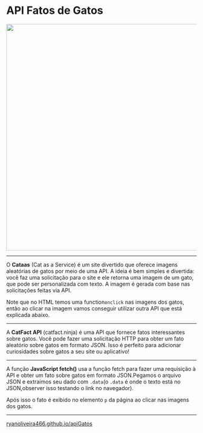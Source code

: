 # API Fatos de Gatos

<img src="https://catnets.com.au/cdn/shop/articles/Domestic-Shorthair.jpg?v=1663296992"  width=600 />

---

O **Cataas** (Cat as a Service) é um site divertido que oferece imagens aleatórias de gatos por meio de uma API. A ideia é bem simples e divertida: você faz uma solicitação para o site e ele retorna uma imagem de um gato, que pode ser personalizada com texto. A imagem é gerada com base nas solicitações feitas via API.

Note que no HTML temos uma function`onclick` nas imagens dos gatos, então ao clicar na imagem vamos conseguir utilizar outra API que está explicada abaixo.

---


A **CatFact API** (catfact.ninja) é uma API que fornece fatos interessantes sobre gatos. Você pode fazer uma solicitação HTTP para obter um fato aleatório sobre gatos em formato JSON. Isso é perfeito para adicionar curiosidades sobre gatos a seu site ou aplicativo!

---

A função **JavaScript fetch()** usa a função fetch para fazer uma requisição à API e obter um fato sobre gatos em formato JSON.Pegamos o arquivo JSON e extraimos seu dado com `.data`(o `.data` é onde o texto está no JSON,observer isso testando o link no navegador). 

Após isso o  fato é exibido no elemento `p` da página ao clicar nas imagens dos gatos.

---

[ryanoliveira466.github.io/apiGatos](https://ryanoliveira466.github.io/apiGatos/)


